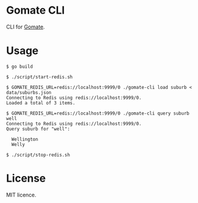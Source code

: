 # Gomate CLI
CLI for [Gomate](https://github.com/krasio/gomate).

# Usage
```
$ go build

$ ./script/start-redis.sh

$ GOMATE_REDIS_URL=redis://localhost:9999/0 ./gomate-cli load suburb < data/suburbs.json 
Connecting to Redis using redis://localhost:9999/0.
Loaded a total of 3 items.

$ GOMATE_REDIS_URL=redis://localhost:9999/0 ./gomate-cli query suburb well
Connecting to Redis using redis://localhost:9999/0.
Query suburb for "well":

  Wellington
  Welly

$ ./script/stop-redis.sh
```
# License
MIT licence.
